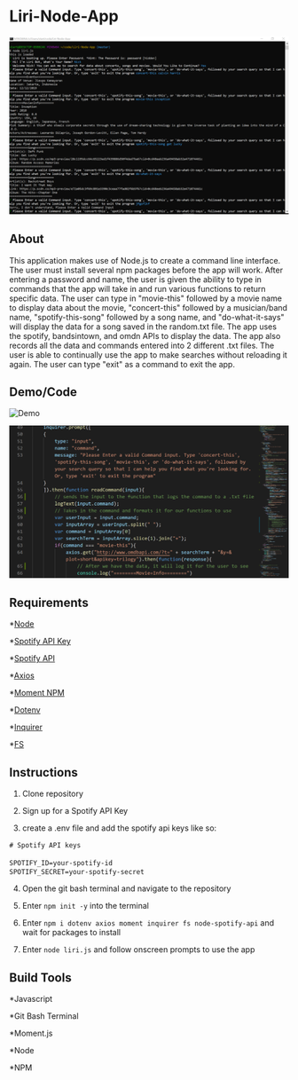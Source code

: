 # Liri-Node-App

![Screenshot](/assets/screenshot.png)

## About

This application makes use of Node.js to create a command line interface. The user must install several npm packages before the app will work. After entering a password and name, the user is given the ability to type in commands that the app will take in and run various functions to return specific data. The user can type in "movie-this" followed by a movie name to display data about the movie, "concert-this" followed by a musician/band name, "spotify-this-song" followed by a song name, and "do-what-it-says" will display the data for a song saved in the random.txt file. The app uses the spotify, bandsintown, and omdn APIs to display the data. The  app also records all the data and commands entered into 2 different .txt files. The user is able to continually use the app to make searches without reloading it again. The user can type "exit" as a command to exit the app.

## Demo/Code

![Demo](/assets/demo.gif)

![Code](/assets/code.png)

## Requirements

*[Node](https://nodejs.org/en/)

*[Spotify API Key](https://developer.spotify.com/dashboard/)

*[Spotify API](https://www.npmjs.com/package/node-spotify-api)

*[Axios](https://www.npmjs.com/package/axios)

*[Moment NPM](https://www.npmjs.com/package/moment)

*[Dotenv](https://www.npmjs.com/package/dotenv)

*[Inquirer](https://www.npmjs.com/package/inquirer)

*[FS](https://www.npmjs.com/package/file-system)

## Instructions

1. Clone repository

2. Sign up for a Spotify API Key

3. create a .env file and add the spotify api keys like so:
```
# Spotify API keys

SPOTIFY_ID=your-spotify-id
SPOTIFY_SECRET=your-spotify-secret
```
4. Open the git bash terminal and navigate to the repository

5. Enter ```npm init -y``` into the terminal

6. Enter ```npm i dotenv axios moment inquirer fs node-spotify-api``` and wait for packages to install

7. Enter ```node liri.js``` and follow onscreen prompts to use the app

## Build Tools

*Javascript

*Git Bash Terminal

*Moment.js

*Node

*NPM
